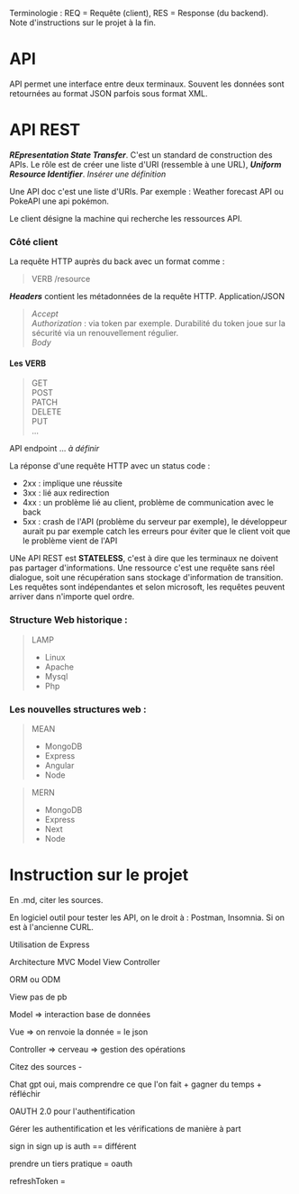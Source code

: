 Terminologie : REQ = Requête (client), RES = Response (du backend).  
Note d'instructions sur le projet à la fin.

# API
API permet une interface entre deux terminaux.
Souvent les données sont retournées au format JSON parfois sous format XML.  

# API REST
***REpresentation State Transfer***. C'est un standard de construction des APIs.
Le rôle est de créer une liste d'URI (ressemble à une URL), ***Uniform Resource Identifier***.  *Insérer une définition*
  
Une API doc c'est une liste d'URIs. Par exemple : Weather forecast API ou PokeAPI une api pokémon.  

Le client désigne la machine qui recherche les ressources API. 

### Côté client  
La requête HTTP auprès du back avec un format comme :  
> VERB /resource  

***Headers*** contient les métadonnées de la requête HTTP. Application/JSON
> *Accept*  
> *Authorization* : via token par exemple. Durabilité du token joue sur la sécurité via un renouvellement régulier.  
> *Body*  

#### Les VERB
>GET  
>POST  
>PATCH  
>DELETE  
>PUT  
>...  
  
API endpoint ... *à définir*  
  
La réponse d'une requête HTTP avec un status code :  
- 2xx : implique une réussite
- 3xx : lié  aux redirection
- 4xx : un problème lié au client, problème de communication avec le back
- 5xx : crash de l'API (problème du serveur par exemple), le développeur aurait pu par exemple catch les erreurs pour éviter que le client voit que le problème vient de l'API  

UNe API REST est **STATELESS**, c'est à dire que les terminaux ne doivent pas partager d'informations. Une ressource c'est une requête sans réel dialogue, soit une récupération sans stockage d'information de transition. Les requêtes sont indépendantes et selon microsoft, les requêtes peuvent arriver dans n'importe quel ordre.  


### Structure Web historique :  
>LAMP
>- Linux
>- Apache
>- Mysql
>- Php  

### Les nouvelles structures web :
>MEAN
> - MongoDB
> - Express
> - Angular
> - Node  

>MERN
> - MongoDB
> - Express
> - Next
> - Node  


# Instruction sur le projet
En .md, citer les sources.

En logiciel outil pour tester les API, on le droit à : Postman, Insomnia. Si on est à l'ancienne CURL.  

Utilisation de Express

Architecture MVC
Model View Controller

ORM ou ODM


View pas de pb 

Model => interaction base de données

Vue => on renvoie la donnée = le json 

Controller => cerveau => gestion des opérations

Citez des sources -

Chat gpt oui, mais comprendre ce que l'on fait + gagner du temps + réfléchir



OAUTH 2.0 pour l'authentification

Gérer les authentification et les vérifications de manière à part

sign in 
sign up
is auth == différent

prendre un tiers pratique = oauth

refreshToken = 